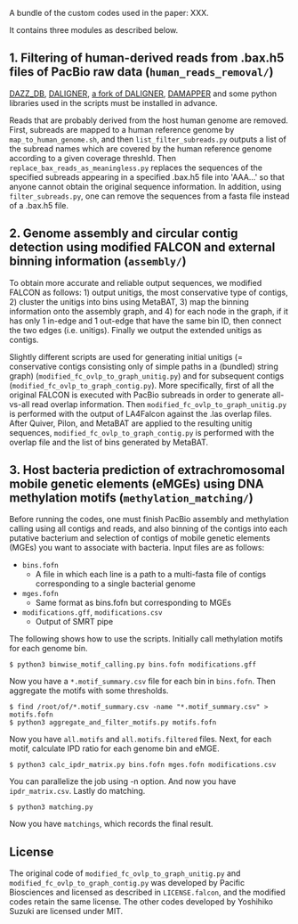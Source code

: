 A bundle of the custom codes used in the paper: XXX.

It contains three modules as described below.


## 1. Filtering of human-derived reads from .bax.h5 files of PacBio raw data (`human_reads_removal/`)

[DAZZ_DB](https://github.com/thegenemyers/DAZZ_DB), [DALIGNER](https://github.com/thegenemyers/DALIGNER), [a fork of DALIGNER](https://github.com/PacificBiosciences/DALIGNER), [DAMAPPER](https://github.com/thegenemyers/DAMAPPER) and some python libraries used in the scripts must be installed in advance.

Reads that are probably derived from the host human genome are removed. First, subreads are mapped to a human reference genome by `map_to_human_genome.sh`, and then `list_filter_subreads.py` outputs a list of the subread names which are covered by the human reference genome according to a given coverage threshld. Then `replace_bax_reads_as_meaningless.py` replaces the sequences of the specified subreads appearing in a specified .bax.h5 file into 'AAA...' so that anyone cannot obtain the original sequence information. In addition, using `filter_subreads.py`, one can remove the sequences from a fasta file instead of a .bax.h5 file.


## 2. Genome assembly and circular contig detection using modified FALCON and external binning information (`assembly/`)

To obtain more accurate and reliable output sequences, we modified FALCON as follows: 1) output unitigs, the most conservative type of contigs, 2) cluster the unitigs into bins using MetaBAT, 3) map the binning information onto the assembly graph, and 4) for each node in the graph, if it has only 1 in-edge and 1 out-edge that have the same bin ID, then connect the two edges (i.e. unitigs). Finally we output the extended unitigs as contigs.

Slightly different scripts are used for generating initial unitigs (= conservative contigs consisting only of simple paths in a (bundled) string graph) (`modified_fc_ovlp_to_graph_unitig.py`) and for subsequent contigs (`modified_fc_ovlp_to_graph_contig.py`). More specifically, first of all the original FALCON is executed with PacBio subreads in order to generate all-vs-all read overlap information. Then `modified_fc_ovlp_to_graph_unitig.py` is performed with the output of LA4Falcon against the .las overlap files. After Quiver, Pilon, and MetaBAT are applied to the resulting unitig sequences, `modified_fc_ovlp_to_graph_contig.py` is performed with the overlap file and the list of bins generated by MetaBAT.


## 3. Host bacteria prediction of extrachromosomal mobile genetic elements (eMGEs) using DNA methylation motifs (`methylation_matching/`)

Before running the codes, one must finish PacBio assembly and methylation calling using all contigs and reads, and also binning of the contigs into each putative bacterium and selection of contigs of mobile genetic elements (MGEs) you want to associate with bacteria. Input files are as follows:

* `bins.fofn`
  * A file in which each line is a path to a multi-fasta file of contigs corresponding to a single bacterial genome
* `mges.fofn`
  * Same format as bins.fofn but corresponding to MGEs
* `modifications.gff`, `modifications.csv`
  * Output of SMRT pipe

The following shows how to use the scripts. Initially call methylation motifs for each genome bin.

```
$ python3 binwise_motif_calling.py bins.fofn modifications.gff
```

Now you have a `*.motif_summary.csv` file for each bin in `bins.fofn`. Then aggregate the motifs with some thresholds.

```
$ find /root/of/*.motif_summary.csv -name "*.motif_summary.csv" > motifs.fofn
$ python3 aggregate_and_filter_motifs.py motifs.fofn
```

Now you have `all.motifs` and `all.motifs.filtered` files. Next, for each motif, calculate IPD ratio for each genome bin and eMGE.

```
$ python3 calc_ipdr_matrix.py bins.fofn mges.fofn modifications.csv
```

You can parallelize the job using -n option. And now you have `ipdr_matrix.csv`. Lastly do matching.

```
$ python3 matching.py
```

Now you have `matchings`, which records the final result.


## License

The original code of `modified_fc_ovlp_to_graph_unitig.py` and `modified_fc_ovlp_to_graph_contig.py` was developed by Pacific Biosciences and licensed as described in `LICENSE.falcon`, and the modified codes retain the same license. The other codes developed by Yoshihiko Suzuki are licensed under MIT.